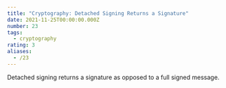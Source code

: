 ```yaml
---
title: "Cryptography: Detached Signing Returns a Signature"
date: 2021-11-25T00:00:00.000Z
number: 23
tags:
  - cryptography
rating: 3
aliases:
  - /23
---
```


Detached signing returns a signature as opposed to a full signed message.

